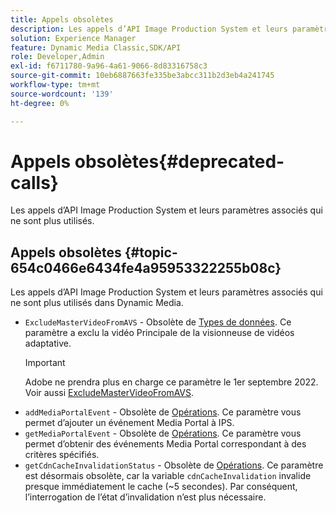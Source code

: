 ```yaml
---
title: Appels obsolètes
description: Les appels d’API Image Production System et leurs paramètres associés qui ne sont plus utilisés ou pris en charge dans Dynamic Media.
solution: Experience Manager
feature: Dynamic Media Classic,SDK/API
role: Developer,Admin
exl-id: f6711780-9a96-4a61-9066-8d83316758c3
source-git-commit: 10eb6887663fe335be3abcc311b2d3eb4a241745
workflow-type: tm+mt
source-wordcount: '139'
ht-degree: 0%

---
```


# Appels obsolètes{#deprecated-calls}

Les appels d’API Image Production System et leurs paramètres associés qui ne sont plus utilisés.

## Appels obsolètes {#topic-654c0466e6434fe4a95953322255b08c}

Les appels d’API Image Production System et leurs paramètres associés qui ne sont plus utilisés dans Dynamic Media.

* `ExcludeMasterVideoFromAVS` - Obsolète de [Types de données](/help/aem-ips-api/types/c-data-types/c-data-types.md). Ce paramètre a exclu la vidéo Principale de la visionneuse de vidéos adaptative.
   >[!IMPORTANT]
   >
   >Adobe ne prendra plus en charge ce paramètre le 1er septembre 2022. Voir aussi [ExcludeMasterVideoFromAVS](/help/aem-ips-api/types/c-data-types/r-exclude-master-video-from-avs.md).
* `addMediaPortalEvent` - Obsolète de [Opérations](/help/aem-ips-api/operations/c-operations-intro/c-operations-intro.md). Ce paramètre vous permet d’ajouter un événement Media Portal à IPS.
* `getMediaPortalEvent` - Obsolète de [Opérations](/help/aem-ips-api/operations/c-operations-intro/c-operations-intro.md). Ce paramètre vous permet d’obtenir des événements Media Portal correspondant à des critères spécifiés.
* `getCdnCacheInvalidationStatus` - Obsolète de [Opérations](/help/aem-ips-api/operations/c-operations-intro/c-operations-intro.md). Ce paramètre est désormais obsolète, car la variable `cdnCacheInvalidation` invalide presque immédiatement le cache (~5 secondes). Par conséquent, l’interrogation de l’état d’invalidation n’est plus nécessaire.
